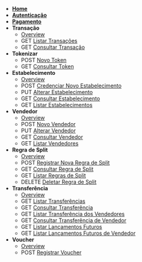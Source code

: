 <!-- docs/pt-br/_sidebar.md -->
<!--* <span class="verb httpGET">GET</span> [Guia](pt-br/guide.md)-->

* [**Home**](/)
* [**Autenticação**](pt-br/auth.md)
* [**Pagamento**](pt-br/payment.md)
* **Transação**
    * [Overview](pt-br/transaction?id=overview)
    * <span class="verb httpGET">GET</span> [Listar Transações](pt-br/transaction?id=listar-transações)
    * <span class="verb httpGET">GET</span> [Consultar Transação](pt-br/transaction?id=consultar-transação)
* **Tokenizar**
    * <span class="verb httpPOST">POST</span> [Novo Token](pt-br/token?id=novo-token)
    * <span class="verb httpGET">GET</span> [Consultar Token](pt-br/token?id=consultar-token)
* **Estabelecimento**
    * [Overview](pt-br/merchant.md)
    * <span class="verb httpPOST">POST</span> [Credenciar Novo Estabelecimento](pt-br/merchant?id=credenciar-novo-estabelecimento)
    * <span class="verb httpPUT">PUT</span> [Alterar Estabelecimento](pt-br/merchant?id=alterar-estabelecimento)
    * <span class="verb httpGET">GET</span> [Consultar Estabelecimento](pt-br/merchant?id=consultar-estabelecimento)
    * <span class="verb httpGET">GET</span> [Listar Estabelecimentos](pt-br/merchant?id=listar-estabelecimentos)
* **Vendedor**
    * [Overview](pt-br/sellers?id=overview)
    * <span class="verb httpPOST">POST</span> [Novo Vendedor](pt-br/sellers?id=registrar-novo-vendedor)
    * <span class="verb httpPUT">PUT</span> [Alterar Vendedor](pt-br/sellers?id=alterar-vendedor)
    * <span class="verb httpGET">GET</span> [Consultar Vendedor](pt-br/sellers?id=consultar-vendedor)
    * <span class="verb httpGET">GET</span> [Listar Vendedores](pt-br/sellers?id=listar-vendedores)
* **Regra de Split**
    * [Overview](pt-br/splitrules?id=overview)
    * <span class="verb httpPOST">POST</span> [Registrar Nova Regra de Split](pt-br/splitrules?id=registrar-nova-regra-de-split)
    * <span class="verb httpGET">GET</span> [Consultar Regra de Split](pt-br/splitrules?id=consultar-regra-de-split)
    * <span class="verb httpGET">GET</span> [Listar Regras de Split](pt-br/splitrules?id=listar-regras-de-split)
    * <span class="verb httpDELETE">DELETE</span> [Deletar Regra de Split](pt-br/splitrules?id=deletar-regra-de-split)
* **Transferência**
    * [Overview](pt-br/transfers?id=overview)
    * <span class="verb httpGET">GET</span> [Listar Transferências](pt-br/transfers?id=listar-transferências)
    * <span class="verb httpGET">GET</span> [Consultar Transferência](pt-br/transfers?id=consultar-transferência)
    * <span class="verb httpGET">GET</span> [Listar Transferência dos Vendedores](pt-br/transfers?id=listar-transferência-dos-vendedores)
    * <span class="verb httpGET">GET</span> [Consultar Transferência de Vendedor](pt-br/transfers?id=consultar-transferência-de-vendedor)
    * <span class="verb httpGET">GET</span> [Listar Lançamentos Futuros](pt-br/future_transfers?id=listar-lançamentos-futuros)
    * <span class="verb httpGET">GET</span> [Listar Lançamentos Futuros de Vendedor](pt-br/future_transfers?id=listar-lançamentos-futuros-de-vendedor)
* **Voucher**
    * [Overview](pt-br/voucher?id=overview)
    * <span class="verb httpPOST">POST</span> [Registrar Voucher](pt-br/voucher?id=registrar-voucher)